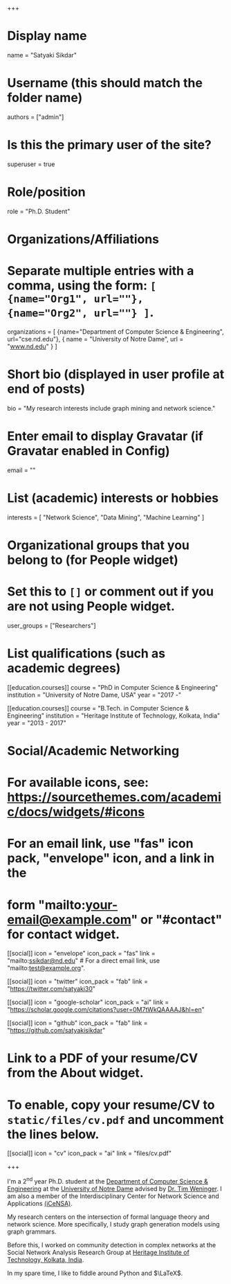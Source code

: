 +++
# Display name
name = "Satyaki Sikdar"

# Username (this should match the folder name)
authors = ["admin"]

# Is this the primary user of the site?
superuser = true

# Role/position
role = "Ph.D. Student"

# Organizations/Affiliations
#   Separate multiple entries with a comma, using the form: `[ {name="Org1", url=""}, {name="Org2", url=""} ]`.
organizations = [ {name="Department of Computer Science & Engineering", url="cse.nd.edu"}, { name = "University of Notre Dame", url = "www.nd.edu" } ]

# Short bio (displayed in user profile at end of posts)
bio = "My research interests include graph mining and network science."

# Enter email to display Gravatar (if Gravatar enabled in Config)
email = ""

# List (academic) interests or hobbies
interests = [
  "Network Science",
  "Data Mining",
  "Machine Learning"
]

# Organizational groups that you belong to (for People widget)
#   Set this to `[]` or comment out if you are not using People widget.
user_groups = ["Researchers"]

# List qualifications (such as academic degrees)
[[education.courses]]
  course = "PhD in Computer Science & Engineering"
  institution = "University of Notre Dame, USA"
  year = "2017 -" 

[[education.courses]]
  course = "B.Tech. in Computer Science & Engineering"
  institution = "Heritage Institute of Technology, Kolkata, India"
  year = "2013 - 2017"

# Social/Academic Networking
# For available icons, see: https://sourcethemes.com/academic/docs/widgets/#icons
#   For an email link, use "fas" icon pack, "envelope" icon, and a link in the
#   form "mailto:your-email@example.com" or "#contact" for contact widget.

[[social]]
  icon = "envelope"
  icon_pack = "fas"
  link = "mailto:ssikdar@nd.edu"  # For a direct email link, use "mailto:test@example.org".

[[social]]
  icon = "twitter"
  icon_pack = "fab"
  link = "https://twitter.com/satyaki30"

[[social]]
  icon = "google-scholar"
  icon_pack = "ai"
  link = "https://scholar.google.com/citations?user=0M7tWkQAAAAJ&hl=en"

[[social]]
  icon = "github"
  icon_pack = "fab"
  link = "https://github.com/satyakisikdar"

# Link to a PDF of your resume/CV from the About widget.
# To enable, copy your resume/CV to `static/files/cv.pdf` and uncomment the lines below.
 [[social]]
   icon = "cv"
   icon_pack = "ai"
   link = "files/cv.pdf"

+++

I'm a 2<sup>nd</sup> year Ph.D. student at the [Department of Computer Science & Engineering](https://cse.nd.edu) at the [University of Notre Dame](https://www.nd.edu) advised by [Dr. Tim Weninger](https://www3.nd.edu/~tweninge). I am also a member of the Interdisciplinary Center for Network Science and Applications [(iCeNSA)](http://icensa.com).  

My research centers on the intersection of formal language theory and network science. More specifically, I study graph generation models using graph grammars.

Before this, I worked on community detection in complex networks at the Social Network Analysis Research Group at [Heritage Institute of Technology, Kolkata, India](http://heritageit.edu).

In my spare time, I like to fiddle around Python and $\LaTeX$.
